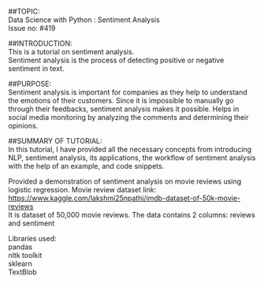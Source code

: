 ##TOPIC:<br>
Data Science with Python : Sentiment Analysis<br>
Issue no: #419

##INTRODUCTION:<br>
This is a tutorial on sentiment analysis.<br>
Sentiment analysis is the process of detecting positive or negative sentiment in text.

##PURPOSE:<br>
Sentiment analysis is important for companies as they help to understand the emotions of their customers. Since it is impossible to manually go through their feedbacks, sentiment analysis makes it possible. Helps in social media monitoring by analyzing the comments and determining their opinions.

##SUMMARY OF TUTORIAL:<br>
In this tutorial, I have provided all the necessary concepts from introducing NLP, sentiment analysis, its applications, the workflow of sentiment analysis with the help of an example, and code snippets.<br>

Provided a demonstration of sentiment analysis on movie reviews using logistic regression.
Movie review dataset link: https://www.kaggle.com/lakshmi25npathi/imdb-dataset-of-50k-movie-reviews<br>
It is dataset of 50,000 movie reviews. The data contains 2 columns: reviews and sentiment


Libraries used:<br>
pandas<br>
nltk toolkit<br>
sklearn<br>
TextBlob
